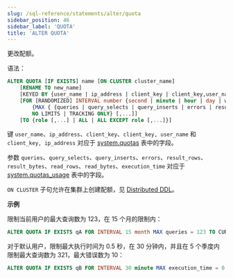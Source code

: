 ```yaml
---
slug: /sql-reference/statements/alter/quota
sidebar_position: 46
sidebar_label: 'QUOTA'
title: 'ALTER QUOTA'
---
```


更改配额。

语法：

``` sql
ALTER QUOTA [IF EXISTS] name [ON CLUSTER cluster_name]
    [RENAME TO new_name]
    [KEYED BY {user_name | ip_address | client_key | client_key,user_name | client_key,ip_address} | NOT KEYED]
    [FOR [RANDOMIZED] INTERVAL number {second | minute | hour | day | week | month | quarter | year}
        {MAX { {queries | query_selects | query_inserts | errors | result_rows | result_bytes | read_rows | read_bytes | execution_time} = number } [,...] |
        NO LIMITS | TRACKING ONLY} [,...]]
    [TO {role [,...] | ALL | ALL EXCEPT role [,...]}]
```
键 `user_name`、`ip_address`、`client_key`、`client_key, user_name` 和 `client_key, ip_address` 对应于 [system.quotas](../../../operations/system-tables/quotas.md) 表中的字段。

参数 `queries`、`query_selects`、`query_inserts`、`errors`、`result_rows`、`result_bytes`、`read_rows`、`read_bytes`、`execution_time` 对应于 [system.quotas_usage](../../../operations/system-tables/quotas_usage.md) 表中的字段。

`ON CLUSTER` 子句允许在集群上创建配额，见 [Distributed DDL](../../../sql-reference/distributed-ddl.md)。

**示例**

限制当前用户的最大查询数为 123，在 15 个月的限制内：

``` sql
ALTER QUOTA IF EXISTS qA FOR INTERVAL 15 month MAX queries = 123 TO CURRENT_USER;
```

对于默认用户，限制最大执行时间为 0.5 秒，在 30 分钟内，并且在 5 个季度内限制最大查询数为 321，最大错误数为 10：

``` sql
ALTER QUOTA IF EXISTS qB FOR INTERVAL 30 minute MAX execution_time = 0.5, FOR INTERVAL 5 quarter MAX queries = 321, errors = 10 TO default;
```
